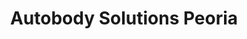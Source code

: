 ---
title: "Autobody Solutions Peoria"
url: /peoria/autobody-solutions-peoria/
shop: Autowerkstatt
---